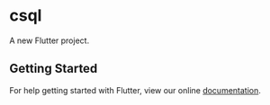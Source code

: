 # csql

A new Flutter project.

## Getting Started

For help getting started with Flutter, view our online
[documentation](https://flutter.io/).
